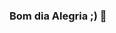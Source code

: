 ### Bom dia Alegria ;) 👋

<!--
**rafaw940/rafaw940** is a ✨ _special_ ✨ repository because its `README.md` (this file) appears on your GitHub profile.

### Eu sou Rafael Badari
Trabalho com desenvolvimento web a 12 anos, tenho uma empresa de desenvolvimento onde atendo cliente final e agencias de publicidades sempre com parceria

###Precisando entre em contato:
email: rafaw940@yahoo.com.br
https://www.linkedin.com/in/rafaw940/
